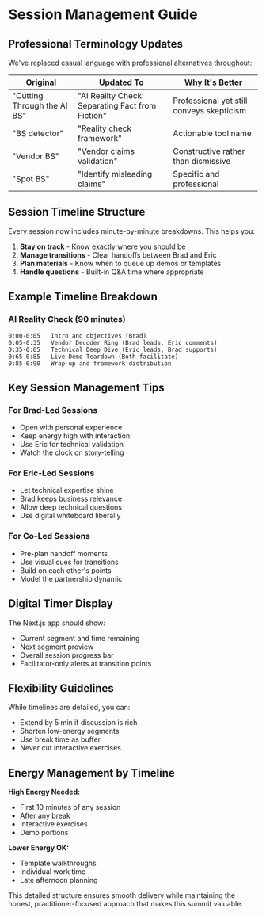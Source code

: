 # Session Management Guide

## Professional Terminology Updates

We've replaced casual language with professional alternatives throughout:

| Original | Updated To | Why It's Better |
|----------|------------|-----------------|
| "Cutting Through the AI BS" | "AI Reality Check: Separating Fact from Fiction" | Professional yet still conveys skepticism |
| "BS detector" | "Reality check framework" | Actionable tool name |
| "Vendor BS" | "Vendor claims validation" | Constructive rather than dismissive |
| "Spot BS" | "Identify misleading claims" | Specific and professional |

## Session Timeline Structure

Every session now includes minute-by-minute breakdowns. This helps you:

1. **Stay on track** - Know exactly where you should be
2. **Manage transitions** - Clear handoffs between Brad and Eric
3. **Plan materials** - Know when to queue up demos or templates
4. **Handle questions** - Built-in Q&A time where appropriate

## Example Timeline Breakdown

### AI Reality Check (90 minutes)
```
0:00-0:05   Intro and objectives (Brad)
0:05-0:35   Vendor Decoder Ring (Brad leads, Eric comments)
0:35-0:65   Technical Deep Dive (Eric leads, Brad supports)
0:65-0:85   Live Demo Teardown (Both facilitate)
0:85-0:90   Wrap-up and framework distribution
```

## Key Session Management Tips

### For Brad-Led Sessions
- Open with personal experience
- Keep energy high with interaction
- Use Eric for technical validation
- Watch the clock on story-telling

### For Eric-Led Sessions
- Let technical expertise shine
- Brad keeps business relevance
- Allow deep technical questions
- Use digital whiteboard liberally

### For Co-Led Sessions
- Pre-plan handoff moments
- Use visual cues for transitions
- Build on each other's points
- Model the partnership dynamic

## Digital Timer Display

The Next.js app should show:
- Current segment and time remaining
- Next segment preview
- Overall session progress bar
- Facilitator-only alerts at transition points

## Flexibility Guidelines

While timelines are detailed, you can:
- Extend by 5 min if discussion is rich
- Shorten low-energy segments
- Use break time as buffer
- Never cut interactive exercises

## Energy Management by Timeline

**High Energy Needed:**
- First 10 minutes of any session
- After any break
- Interactive exercises
- Demo portions

**Lower Energy OK:**
- Template walkthroughs
- Individual work time
- Late afternoon planning

This detailed structure ensures smooth delivery while maintaining the honest, practitioner-focused approach that makes this summit valuable.